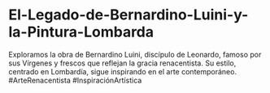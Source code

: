 # El-Legado-de-Bernardino-Luini-y-la-Pintura-Lombarda
Exploramos la obra de Bernardino Luini, discípulo de Leonardo, famoso por sus Vírgenes y frescos que reflejan la gracia renacentista. Su estilo, centrado en Lombardía, sigue inspirando en el arte contemporáneo. #ArteRenacentista #InspiraciónArtística
